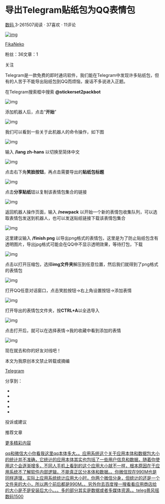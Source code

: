 



# 导出Telegram贴纸包为QQ表情包

[数码 ](https://www.bilibili.com/read/technology#rid=26?from=articleDetail)3-261507阅读 · 37喜欢 · 11评论

[![img](https://i0.hdslb.com/bfs/face/a7d6e8e02e883ae8fa4df6042b537798a3407d34.jpg@96w_96h_1c_1s.webp)](https://space.bilibili.com/329268657)

[FikaNeko](https://space.bilibili.com/329268657)

粉丝：36文章：1

关注

Telegram是一款免费的即时通讯软件，我们能在Telegram中发现许多贴纸包，但有的人苦于不能导出贴纸包到QQ而烦恼，废话不多说进入正题。

在Telegram搜索框中搜索 **@stickerset2packbot**



![img](https://i0.hdslb.com/bfs/article/456ef6f9fd6498e381bef957f568c883e5f79f2f.png@942w_405h_progressive.webp)

添加机器人后，点击“**开始**”

![img](https://i0.hdslb.com/bfs/article/cb4962a25d47cfd42bc4b8b8bd685a0a8de407ca.png@942w_405h_progressive.webp)

我们可以看到一些关于此机器人的命令操作，如下图

![img](https://i0.hdslb.com/bfs/article/91228b1ee95271d087515fc0043dea3bcbb0cd92.png@942w_530h_progressive.webp)

输入 **/lang zh-hans** 以切换至简体中文

![img](https://i0.hdslb.com/bfs/article/932162227388a02f50b5435763f3ca4ed2900e43.png@942w_530h_progressive.webp)

点击右下角**笑脸按钮**，再点击需要导出的**贴纸包标题**

![img](https://i0.hdslb.com/bfs/article/1e85b4170128b76036ed57400212e57be046a257.png@942w_482h_progressive.webp)

点击**分享贴纸**钮以复制该表情包集合的链接

![img](https://i0.hdslb.com/bfs/article/914241a30a6f9ec0f3f85c12865df5775b7bc647.png@942w_480h_progressive.webp)

返回机器人操作页面，输入 **/newpack** 以开始一个新的表情包收集队列，可以选取表情包发送到机器人，也可以发送贴纸链接下载该表情包集合

![img](https://i0.hdslb.com/bfs/article/bd35c111f9a33ed89cfe6cd83d6d51e6bfff3cfb.png@942w_488h_progressive.webp)

这里建议输入 **/finish png** 以导出png格式的表情包，这里是为了防止贴纸包含有透明图片，导出jpg格式可能会在QQ中不显示透明效果，等待打包，下载

![img](https://i0.hdslb.com/bfs/article/42df3911e19a8369bef67cf94cbbed429710df08.png@942w_488h_progressive.webp)

点击以打开压缩包，选择**img文件夹**解压到任意位置，然后我们就得到了png格式的表情包

![img](https://i0.hdslb.com/bfs/article/4b8dbefa81e9f0dfbecb6a5b3469d07bd6afdcbe.png@942w_470h_progressive.webp)

打开QQ任意对话窗口，点击笑脸按钮→右上角设置按钮→添加表情

![img](https://i0.hdslb.com/bfs/article/a76f7bdce08febe6c296ec1eda62af8d61cf768d.png@942w_642h_progressive.webp)

打开导出的表情包文件夹，按**CTRL+A**以全选导入

![img](https://i0.hdslb.com/bfs/article/64910c0069467caae289abd6dfc5704b94e03809.png@942w_447h_progressive.webp)

点击打开后，就可以在选择表情→我的收藏中看到添加的表情

![img](https://i0.hdslb.com/bfs/article/edede99d3e2346ab6d5ab289075b59cfe4e7bb3e.png@683w_443h_progressive.webp)

现在就去和你的好友对线吧！

本文为我原创本文禁止转载或摘编

[ Telegram](https://search.bilibili.com/article?keyword=Telegram&from_source=article)

分享到： 

- 
- 
- 
- 
- 

投诉或建议



推荐文章

[更多精彩内容](https://www.bilibili.com/read/home)

[qq和微信大小你看我这里qq本体多大。。应用系统这个关于应用本体和数据包大小的统计并不准确，它统计的应用本体其实也包括了一些用户信息和数据，随着你使用这个会逐渐增多，不同人手机上看到的这个应用大小就不一样，根本原因在于应用系统不了解软件内部逻辑，不能真正区分本体和数据。。你微信现在990M也是同样道理，实际上应用系统统计应用大小时，你两个微信分身，但统计的还是一个文件夹的大小，所以两个前后都是990M。。另外你去百度搜一搜看看应用商店给的大小是不是安装后大小。。。多的部分其实是数据或者多媒体资源。。teleg景风摇数码1500](https://www.bilibili.com/read/cv12832373?from=articleDetail)